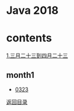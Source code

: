 # Java 2018

# contents
[1.三月二十三到四月二十三](#month1)

## month1
- [0323](java0323_0423/java0323.md)


[返回目录](#contents)
